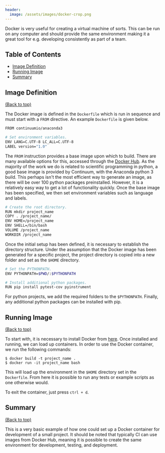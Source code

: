 ```yaml
---
header:
  image: /assets/images/docker-crop.png
---
```

Docker is very useful for creating a virtual machine of sorts. This can be run
on any computer and should provide the same environment making it a great tool
for e.g. developing consistently as part of a team.


## Table of Contents
-   [Image Definition](#image-definition)
-   [Running Image](#running-image)
-   [Summary](#summary)


## Image Definition
[(Back to top)](#table-of-contents)

The Docker image is defined in the `Dockerfile` which is run in sequence and
must start with a `FROM` directive. An example `Dockerfile` is given below.

  ```bash
  FROM continuumio/anaconda3

  # Set environment variables.
  ENV LANG=C.UTF-8 LC_ALL=C.UTF-8
  LABEL version="1.0"
  ```

The `FROM` instruction provides a base image upon which to build. There are
many available options for this, accessed through the
[Docker Hub](https://hub.docker.com). As the majority of the work we do is
related to scientific programming in python, a good base image is provided by
Continuum, with the Anaconda python 3 build. This perhaps isn't the most
efficient way to generate an image, as there will be over 100 python packages
preinstalled. However, it is a relatively easy way to get a lot of
functionality quickly. Once the base image has been specified, we then set
environment variables such as language and labels.

  ```bash
  # Create the root directory.
  RUN mkdir project_name
  COPY . /project_name/
  ENV HOME=/project_name
  ENV SHELL=/bin/bash
  VOLUME /project_name
  WORKDIR /project_name
  ```

Once the initial setup has been defined, it is necessary to establish the
directory structure. Under the assumption that the Docker image has been
generated for a specific project, the project directory is copied into a new
folder and set as the `$HOME` directory.

  ```bash
  # Set the PYTHONPATH.
  ENV PYTHONPATH=$PWD/:$PYTHONPATH

  # Install additional python packages.
  RUN pip install pytest-cov pyinstrument
  ```

For python projects, we add the required folders to the `$PYTHONPATH`. Finally,
any additional python packages can be installed with pip.


## Running Image
[(Back to top)](#table-of-contents)

To start with, it is necessary to install Docker from
[here](https://www.docker.com). Once installed and running, we can load up
containers. In order to use the Docker container, we run the following
commands:

  ```shell
  $ docker build -t project_name .
  $ docker run -it project_name bash
  ```

This will load up the environment in the `$HOME` directory set in the
`Dockerfile`. From here it is possible to run any tests or example scripts as
one otherwise would.

To exit the container, just press `ctrl + d`.


## Summary
[(Back to top)](#table-of-contents)

This is a very basic example of how one could set up a Docker container for
development of a small project. It should be noted that typically CI can
use images from Docker Hub, meaning it is possible to create the same
environment for development, testing, and deployment.
